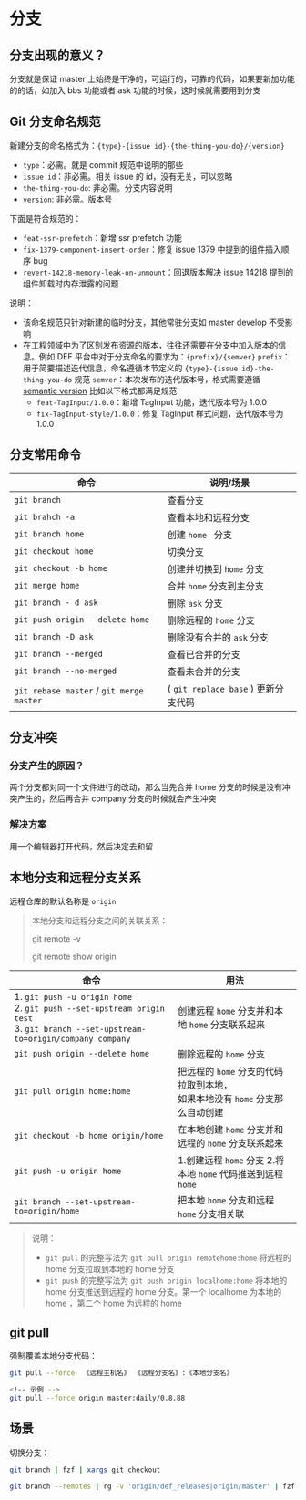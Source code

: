 # 分支

## 分支出现的意义？

分支就是保证 master 上始终是干净的，可运行的，可靠的代码，如果要新加功能的的话，如加入 bbs 功能或者 ask 功能的时候，这时候就需要用到分支

## Git 分支命名规范

新建分支的命名格式为：`{type}-{issue id}-{the-thing-you-do}/{version}`

- `type`：必需。就是 commit 规范中说明的那些
- `issue id`：非必需。相关 issue 的 id，没有无关，可以忽略
- `the-thing-you-do`: 非必需。分支内容说明
- `version`: 非必需。版本号

下面是符合规范的：

- `feat-ssr-prefetch`：新增 ssr prefetch 功能
- `fix-1379-component-insert-order`：修复 issue 1379 中提到的组件插入顺序 bug
- `revert-14218-memory-leak-on-unmount`：回退版本解决 issue 14218 提到的组件卸载时内存泄露的问题

说明：

- 该命名规范只针对新建的临时分支，其他常驻分支如 master develop 不受影响
- 在工程领域中为了区别发布资源的版本，往往还需要在分支中加入版本的信息。例如 DEF 平台中对于分支命名的要求为：`{prefix}/{semver}`
  `prefix`：用于简要描述迭代信息，命名遵循本节定义的 `{type}-{issue id}-the-thing-you-do` 规范
  `semver`：本次发布的迭代版本号，格式需要遵循 [semantic version](https://semver.org/lang/zh-CN/?spm=a2o8t.11089562.0.0.ea766654D5ovLk)
  比如以下格式都满足规范
  - `feat-TagInput/1.0.0`：新增 TagInput 功能，迭代版本号为 1.0.0
  - `fix-TagInput-style/1.0.0`：修复 TagInput 样式问题，迭代版本号为 1.0.0

## 分支常用命令

| 命令                                      | 说明/场景                           |
| ----------------------------------------- | ----------------------------------- |
| `git branch`                              | 查看分支                            |
| `git brahch -a`                           | 查看本地和远程分支                  |
| `git branch home`                         | 创建 `home ` 分支                   |
| `git checkout home`                       | 切换分支                            |
| `git checkout -b home`                    | 创建并切换到 `home` 分支            |
| `git merge home`                          | 合并 `home` 分支到主分支            |
| `git branch - d ask`                      | 删除 `ask` 分支                     |
| `git push origin --delete home`           | 删除远程的 `home` 分支              |
| `git branch -D ask`                       | 删除没有合并的 `ask` 分支           |
| `git branch --merged`                     | 查看已合并的分支                    |
| `git branch --no-merged`                  | 查看未合并的分支                    |
| `git rebase master` / `git merge master ` | ( `git replace base` ) 更新分支代码 |

## 分支冲突

### 分支产生的原因？

两个分支都对同一个文件进行的改动，那么当先合并 home 分支的时候是没有冲突产生的，然后再合并 company 分支的时候就会产生冲突

### 解决方案

用一个编辑器打开代码，然后决定去和留

## 本地分支和远程分支关系

远程仓库的默认名称是 `origin`

> 本地分支和远程分支之间的关联关系：
>
> git remote -v
>
> git remote show origin

| 命令                                                                                                                                   | 用法                                                                             |
| -------------------------------------------------------------------------------------------------------------------------------------- | -------------------------------------------------------------------------------- |
| 1. `git push -u origin home`<br> 2. `git push --set-upstream origin test`<br> 3. `git branch --set-upstream-to=origin/company company` | 创建远程 `home` 分支并和本地 `home` 分支联系起来                                 |
| `git push origin --delete home`                                                                                                        | 删除远程的 `home` 分支                                                           |
| `git pull origin home:home`                                                                                                            | 把远程的 `home` 分支的代码拉取到本地，<br />如果本地没有 `home` 分支那么自动创建 |
| `git checkout -b home origin/home`                                                                                                     | 在本地创建 `home` 分支并和远程的 `home` 分支联系起来                             |
| `git push -u origin home`                                                                                                              | 1.创建远程 `home` 分支 2.将本地 `home` 代码推送到远程 `home`                     |
| `git branch --set-upstream-to=origin/home`                                                                                             | 把本地 `home` 分支和远程 `home` 分支相关联                                       |

> 说明：
>
> - `git pull` 的完整写法为 `git pull origin remotehome:home` 将远程的 home 分支拉取到本地的 home 分支
> - `git push` 的完整写法为 `git push origin localhome:home` 将本地的 home 分支推送到远程的 home 分支。第一个 localhome 为本地的 home ，第二个 home 为远程的 home

## git pull

强制覆盖本地分支代码：

```bash
git pull --force  《远程主机名》 《远程分支名》:《本地分支名》

<!-- 示例 -->
git pull --force origin master:daily/0.8.88
```

## 场景

切换分支：

```bash
git branch | fzf | xargs git checkout

git branch --remotes | rg -v 'origin/def_releases|origin/master' | fzf | sed 's|^ *origin/||' | xargs git checkout
```
